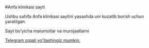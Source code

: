 #Anfa klinikasi sayti 

Ushbu sahifa Anfa klinikasi saytini yasashda uni kuzatib borish uchun yaratilgan.

Sayt bo'yicha malumotlar va murojaatlarni

[Telegram orqali yo'llashingiz mumkin.](https://t.me/+yyeKEdFA2kU2MWNi)